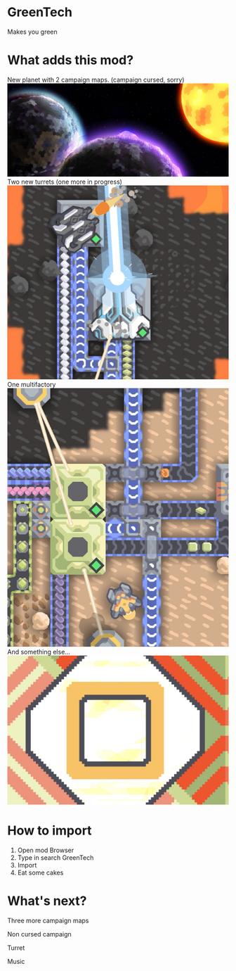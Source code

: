 # GreenTech
Makes you green

# What adds this mod?
New planet with 2 campaign maps. (campaign cursed, sorry)
![oops!](https://github.com/lordReddx/pics/blob/main/planet.jpg)
Two new turrets (one more in progress)
![oops!](https://github.com/lordReddx/pics/blob/main/turrets.jpg)
One multifactory
![oops!](https://github.com/lordReddx/pics/blob/main/crafters.jpg)
And something else...
![OOPS!](https://github.com/lordReddx/pics/blob/main/smth.jpg)
# How to import
1) Open mod Browser
2) Type in search GreenTech
3) Import
4) Eat some cakes

# What's next?
Three more campaign maps

Non cursed campaign 

Turret

Music
